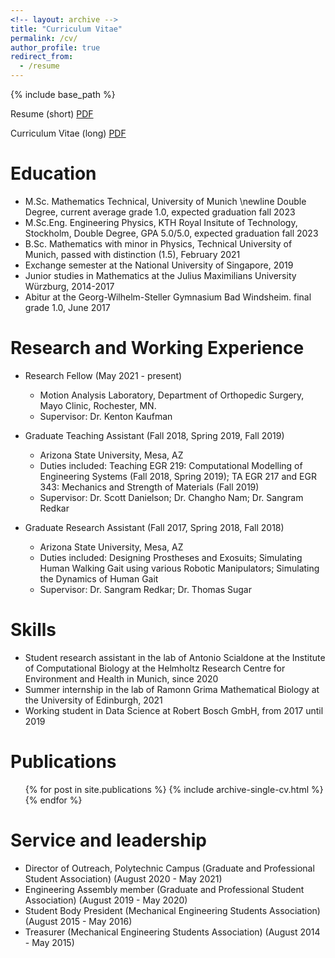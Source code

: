 ```yaml
---
<!-- layout: archive -->
title: "Curriculum Vitae"
permalink: /cv/
author_profile: true
redirect_from:
  - /resume
---
```


{% include base_path %}

Resume (short) [PDF](https://DrSGBhat.github.io/files/Bhat_Resume.pdf)

Curriculum Vitae (long) [PDF](https://DrSGBhat.github.io/files/Bhat_CV.pdf)


Education
======
* M.Sc. Mathematics Technical, University of Munich \newline Double Degree, current average grade 1.0, expected graduation fall 2023
* M.Sc.Eng. Engineering Physics, KTH Royal Insitute of Technology, Stockholm, Double Degree, GPA 5.0/5.0, expected graduation fall 2023
* B.Sc. Mathematics with minor in Physics, Technical University of  Munich, passed with distinction (1.5), February 2021
* Exchange semester at the National University of Singapore, 2019
* Junior studies in Mathematics at the Julius Maximilians University Würzburg, 2014-2017
* Abitur at the Georg-Wilhelm-Steller Gymnasium Bad Windsheim. final grade 1.0, June 2017

Research and Working Experience
======
* Research Fellow (May 2021 - present)
  * Motion Analysis Laboratory, Department of Orthopedic Surgery, Mayo Clinic, Rochester, MN.
  * Supervisor: Dr. Kenton Kaufman

* Graduate Teaching Assistant (Fall 2018, Spring 2019, Fall 2019)
  * Arizona State University, Mesa, AZ
  * Duties included: Teaching EGR 219: Computational Modelling of Engineering Systems (Fall 2018, Spring 2019); TA EGR 217 and EGR 343: Mechanics and Strength of Materials (Fall 2019)
  * Supervisor: Dr. Scott Danielson; Dr. Changho Nam; Dr. Sangram Redkar

* Graduate Research Assistant (Fall 2017, Spring 2018, Fall 2018)
  * Arizona State University, Mesa, AZ
  * Duties included: Designing Prostheses and Exosuits; Simulating Human Walking Gait using various Robotic Manipulators; Simulating the Dynamics of Human Gait
  * Supervisor: Dr. Sangram Redkar; Dr. Thomas Sugar
  
Skills
======
* Student research assistant in the lab of Antonio Scialdone at the Institute of Computational Biology at the Helmholtz Research Centre for Environment and Health in Munich, since 2020
* Summer internship in the lab of Ramonn Grima Mathematical Biology at the University of Edinburgh, 2021
* Working student in Data Science at Robert Bosch GmbH, from 2017 until 2019

Publications
======
  <ul>{% for post in site.publications %}
    {% include archive-single-cv.html %}
  {% endfor %}</ul>
 
Service and leadership
======
* Director of Outreach, Polytechnic Campus (Graduate and Professional Student Association) (August 2020 - May 2021)
* Engineering Assembly member (Graduate and Professional Student Association) (August 2019 - May 2020)
* Student Body President (Mechanical Engineering Students Association) (August 2015 - May 2016)
* Treasurer (Mechanical Engineering Students Association) (August 2014 - May 2015)
